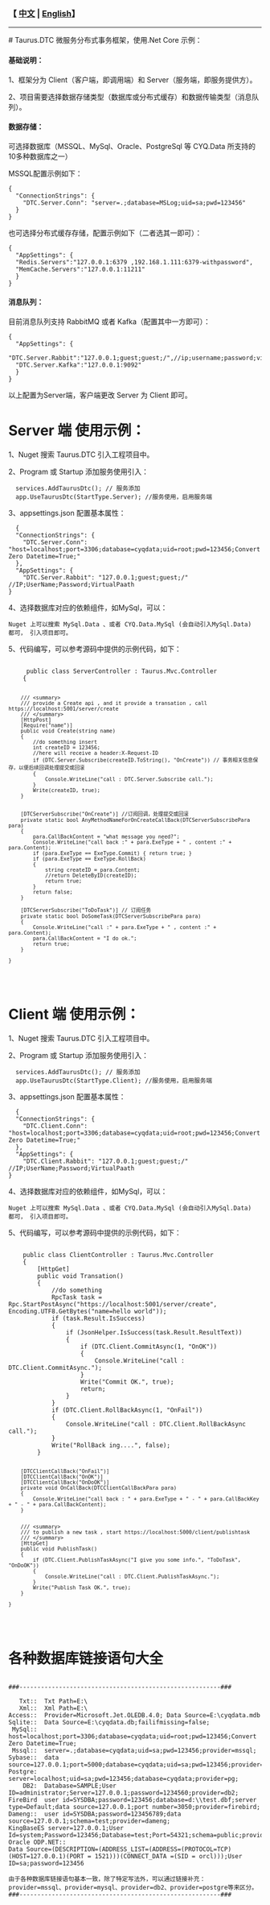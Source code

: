 <h3>【 <a href='./README.md'>中文</a> | <a href='./README_en.md'>English</a>】</h3>
<hr />
# Taurus.DTC 微服务分布式事务框架，使用.Net Core 示例：

<h4>基础说明：</h4>
<p>1、框架分为 Client（客户端，即调用端）和 Server（服务端，即服务提供方）。</p>
<p>2、项目需要选择数据存储类型（数据库或分布式缓存）和数据传输类型（消息队列）。</p>

<h4>数据存储：</h4>
<p>可选择数据库（MSSQL、MySql、Oracle、PostgreSql 等 CYQ.Data 所支持的10多种数据库之一）</p>
<p>MSSQL配置示例如下：</p>
<pre><code>{
  "ConnectionStrings": {
    "DTC.Server.Conn": "server=.;database=MSLog;uid=sa;pwd=123456"
  }
}</code></pre>
<p>也可选择分布式缓存存储，配置示例如下（二者选其一即可）：</p>
<pre><code>{
  "AppSettings": {
  "Redis.Servers":"127.0.0.1:6379 ,192.168.1.111:6379-withpassword",
  "MemCache.Servers":"127.0.0.1:11211" 
  }
}</code></pre>
<h4>消息队列：</h4>

<p>目前消息队列支持 RabbitMQ 或者 Kafka（配置其中一方即可）：</p>
<pre><code>{
  "AppSettings": {
  "DTC.Server.Rabbit":"127.0.0.1;guest;guest;/",//ip;username;password;virtualpath;
  "DTC.Server.Kafka":"127.0.0.1:9092" 
  }
}</code></pre>
<p>以上配置为Server端，客户端更改 Server 为 Client 即可。</p>


# Server 端 使用示例：
<p>1、Nuget 搜索 Taurus.DTC 引入工程项目中。</p>
<p>2、Program 或 Startup 添加服务使用引入：</p>
<pre><code>  services.AddTaurusDtc(); // 服务添加
  app.UseTaurusDtc(StartType.Server); //服务使用，启用服务端
</code></pre>
<p>3、appsettings.json 配置基本属性：</p>
<pre><code>  {
  "ConnectionStrings": {
    "DTC.Server.Conn": "host=localhost;port=3306;database=cyqdata;uid=root;pwd=123456;Convert Zero Datetime=True;"
  },
  "AppSettings": {
    "DTC.Server.Rabbit": "127.0.0.1;guest;guest;/" //IP;UserName;Password;VirtualPaath
}</code></pre>
<p>4、选择数据库对应的依赖组件，如MySql，可以：</p>
<pre><code>Nuget 上可以搜索 MySql.Data 、或者 CYQ.Data.MySql (会自动引入MySql.Data)  都可， 引入项目即可。
</code></pre>
<p>5、代码编写，可以参考源码中提供的示例代码，如下：</p>
<pre><code>
     public class ServerController : Taurus.Mvc.Controller
    {

        /// <summary>
        /// provide a Create api , and it provide a transation , call https://localhost:5001/server/create
        /// </summary>
        [HttpPost]
        [Require("name")]
        public void Create(string name)
        {
            //do something insert
            int createID = 123456;
            //here will receive a header:X-Request-ID 
            if (DTC.Server.Subscribe(createID.ToString(), "OnCreate")) // 事务相关信息保存，以便后续回调处理提交或回滚
            {
                Console.WriteLine("call : DTC.Server.Subscribe call.");
            }
            Write(createID, true);
        }


        [DTCServerSubscribe("OnCreate")] //订阅回调，处理提交或回滚
        private static bool AnyMethodNameForOnCreateCallBack(DTCServerSubscribePara para)
        {
            para.CallBackContent = "what message you need?";
            Console.WriteLine("call back :" + para.ExeType + " , content :" + para.Content);
            if (para.ExeType == ExeType.Commit) { return true; }
            if (para.ExeType == ExeType.RollBack)
            {
                string createID = para.Content;
                //return DeleteByID(createID);
                return true;
            }
            return false;
        }

        [DTCServerSubscribe("ToDoTask")] // 订阅任务
        private static bool DoSomeTask(DTCServerSubscribePara para)
        {
            Console.WriteLine("call :" + para.ExeType + " , content :" + para.Content);
            para.CallBackContent = "I do ok.";
            return true;
        }

    }
</code></pre>

# Client 端 使用示例：
<p>1、Nuget 搜索 Taurus.DTC 引入工程项目中。</p>
<p>2、Program 或 Startup 添加服务使用引入：</p>
<pre><code>  services.AddTaurusDtc(); // 服务添加
  app.UseTaurusDtc(StartType.Client); //服务使用，启用服务端
</code></pre>
<p>3、appsettings.json 配置基本属性：</p>
<pre><code>  {
  "ConnectionStrings": {
    "DTC.Client.Conn": "host=localhost;port=3306;database=cyqdata;uid=root;pwd=123456;Convert Zero Datetime=True;"
  },
  "AppSettings": {
    "DTC.Client.Rabbit": "127.0.0.1;guest;guest;/" //IP;UserName;Password;VirtualPaath
}</code></pre>
<p>4、选择数据库对应的依赖组件，如MySql，可以：</p>
<pre><code>Nuget 上可以搜索 MySql.Data 、或者 CYQ.Data.MySql (会自动引入MySql.Data)  都可， 引入项目即可。
</code></pre>
<p>5、代码编写，可以参考源码中提供的示例代码，如下：</p>
<pre><code>
    public class ClientController : Taurus.Mvc.Controller
    {
        [HttpGet]
        public void Transation()
        {
            //do something
            RpcTask task = Rpc.StartPostAsync("https://localhost:5001/server/create", Encoding.UTF8.GetBytes("name=hello world"));
            if (task.Result.IsSuccess)
            {
                if (JsonHelper.IsSuccess(task.Result.ResultText))
                {
                    if (DTC.Client.CommitAsync(1, "OnOK"))
                    {
                        Console.WriteLine("call : DTC.Client.CommitAsync.");
                    }
                    Write("Commit OK.", true);
                    return;
                }
            }
            if (DTC.Client.RollBackAsync(1, "OnFail"))
            {
                Console.WriteLine("call : DTC.Client.RollBackAsync call.");
            }
            Write("RollBack ing....", false);
        }


        [DTCClientCallBack("OnFail")]
        [DTCClientCallBack("OnOK")]
        [DTCClientCallBack("OnDoOK")]
        private void OnCallBack(DTCClientCallBackPara para)
        {
            Console.WriteLine("call back : " + para.ExeType + " - " + para.CallBackKey + " - " + para.CallBackContent);
        }


        /// <summary>
        /// to publish a new task , start https://localhost:5000/client/publishtask
        /// </summary>
        [HttpGet]
        public void PublishTask()
        {
            if (DTC.Client.PublishTaskAsync("I give you some info.", "ToDoTask", "OnDoOK"))
            {
                Console.WriteLine("call : DTC.Client.PublishTaskAsync.");
            }
            Write("Publish Task OK.", true);
        }

    }
</code></pre>

# 各种数据库链接语句大全
<pre><code>
###--------------------------------------------------------###

   Txt::  Txt Path=E:\
   Xml::  Xml Path=E:\
Access::  Provider=Microsoft.Jet.OLEDB.4.0; Data Source=E:\cyqdata.mdb
Sqlite::  Data Source=E:\cyqdata.db;failifmissing=false;
 MySql::  host=localhost;port=3306;database=cyqdata;uid=root;pwd=123456;Convert Zero Datetime=True;
 Mssql::  server=.;database=cyqdata;uid=sa;pwd=123456;provider=mssql; 
Sybase::  data source=127.0.0.1;port=5000;database=cyqdata;uid=sa;pwd=123456;provider=sybase; 
Postgre:  server=localhost;uid=sa;pwd=123456;database=cyqdata;provider=pg; 
    DB2:  Database=SAMPLE;User ID=administrator;Server=127.0.0.1;password=1234560;provider=db2; 
FireBird  user id=SYSDBA;password=123456;database=d:\\test.dbf;server type=Default;data source=127.0.0.1;port number=3050;provider=firebird;
Dameng::  user id=SYSDBA;password=123456789;data source=127.0.0.1;schema=test;provider=dameng;
KingBaseES server=127.0.0.1;User Id=system;Password=123456;Database=test;Port=54321;schema=public;provider=kingbasees;
Oracle ODP.NET::
Data Source=(DESCRIPTION=(ADDRESS_LIST=(ADDRESS=(PROTOCOL=TCP)(HOST=127.0.0.1)(PORT = 1521)))(CONNECT_DATA =(SID = orcl)));User ID=sa;password=123456

由于各种数据库链接语句基本一致，除了特定写法外，可以通过链接补充：provider=mssql、provider=mysql、provider=db2、provider=postgre等来区分。
###--------------------------------------------------------###
</code></pre>
